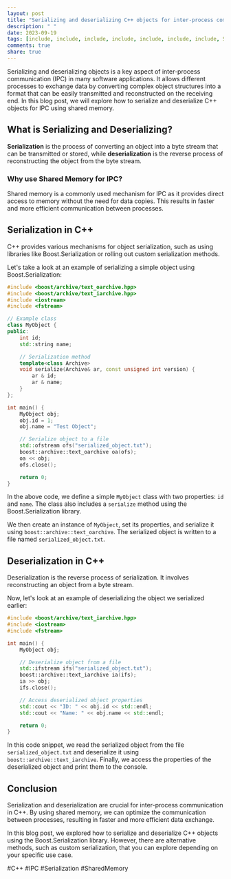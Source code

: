 ```yaml
---
layout: post
title: "Serializing and deserializing C++ objects for inter-process communication using shared memory"
description: " "
date: 2023-09-19
tags: [include, include, include, include, include, include, include, Serialization, SharedMemory]
comments: true
share: true
---
```


Serializing and deserializing objects is a key aspect of inter-process communication (IPC) in many software applications. It allows different processes to exchange data by converting complex object structures into a format that can be easily transmitted and reconstructed on the receiving end. In this blog post, we will explore how to serialize and deserialize C++ objects for IPC using shared memory.

## What is Serializing and Deserializing?

**Serialization** is the process of converting an object into a byte stream that can be transmitted or stored, while **deserialization** is the reverse process of reconstructing the object from the byte stream.

### Why use Shared Memory for IPC?

Shared memory is a commonly used mechanism for IPC as it provides direct access to memory without the need for data copies. This results in faster and more efficient communication between processes.

## Serialization in C++

C++ provides various mechanisms for object serialization, such as using libraries like Boost.Serialization or rolling out custom serialization methods.

Let's take a look at an example of serializing a simple object using Boost.Serialization:

```cpp
#include <boost/archive/text_oarchive.hpp>
#include <boost/archive/text_iarchive.hpp>
#include <iostream>
#include <fstream>

// Example class
class MyObject {
public:
    int id;
    std::string name;

    // Serialization method
    template<class Archive>
    void serialize(Archive& ar, const unsigned int version) {
        ar & id;
        ar & name;
    }
};

int main() {
    MyObject obj;
    obj.id = 1;
    obj.name = "Test Object";

    // Serialize object to a file
    std::ofstream ofs("serialized_object.txt");
    boost::archive::text_oarchive oa(ofs);
    oa << obj;
    ofs.close();

    return 0;
}
```
In the above code, we define a simple `MyObject` class with two properties: `id` and `name`. The class also includes a `serialize` method using the Boost.Serialization library.

We then create an instance of `MyObject`, set its properties, and serialize it using `boost::archive::text_oarchive`. The serialized object is written to a file named `serialized_object.txt`.

## Deserialization in C++

Deserialization is the reverse process of serialization. It involves reconstructing an object from a byte stream.

Now, let's look at an example of deserializing the object we serialized earlier:

```cpp
#include <boost/archive/text_iarchive.hpp>
#include <iostream>
#include <fstream>

int main() {
    MyObject obj;

    // Deserialize object from a file
    std::ifstream ifs("serialized_object.txt");
    boost::archive::text_iarchive ia(ifs);
    ia >> obj;
    ifs.close();

    // Access deserialized object properties
    std::cout << "ID: " << obj.id << std::endl;
    std::cout << "Name: " << obj.name << std::endl;

    return 0;
}
```

In this code snippet, we read the serialized object from the file `serialized_object.txt` and deserialize it using `boost::archive::text_iarchive`. Finally, we access the properties of the deserialized object and print them to the console.

## Conclusion

Serialization and deserialization are crucial for inter-process communication in C++. By using shared memory, we can optimize the communication between processes, resulting in faster and more efficient data exchange.

In this blog post, we explored how to serialize and deserialize C++ objects using the Boost.Serialization library. However, there are alternative methods, such as custom serialization, that you can explore depending on your specific use case.

#C++ #IPC #Serialization #SharedMemory